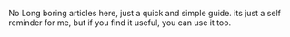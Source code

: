 No Long boring articles here, just a quick and simple guide.
its just a self reminder for me, but if you find it useful, you can use it too.
